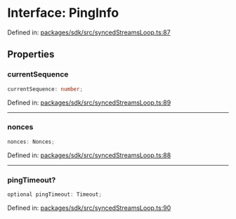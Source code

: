 # Interface: PingInfo

Defined in: [packages/sdk/src/syncedStreamsLoop.ts:87](https://github.com/towns-protocol/towns/blob/0db1fd0ac7258e8db8cedfb6183e8eade8284fa1/packages/sdk/src/syncedStreamsLoop.ts#L87)

## Properties

### currentSequence

```ts
currentSequence: number;
```

Defined in: [packages/sdk/src/syncedStreamsLoop.ts:89](https://github.com/towns-protocol/towns/blob/0db1fd0ac7258e8db8cedfb6183e8eade8284fa1/packages/sdk/src/syncedStreamsLoop.ts#L89)

***

### nonces

```ts
nonces: Nonces;
```

Defined in: [packages/sdk/src/syncedStreamsLoop.ts:88](https://github.com/towns-protocol/towns/blob/0db1fd0ac7258e8db8cedfb6183e8eade8284fa1/packages/sdk/src/syncedStreamsLoop.ts#L88)

***

### pingTimeout?

```ts
optional pingTimeout: Timeout;
```

Defined in: [packages/sdk/src/syncedStreamsLoop.ts:90](https://github.com/towns-protocol/towns/blob/0db1fd0ac7258e8db8cedfb6183e8eade8284fa1/packages/sdk/src/syncedStreamsLoop.ts#L90)
